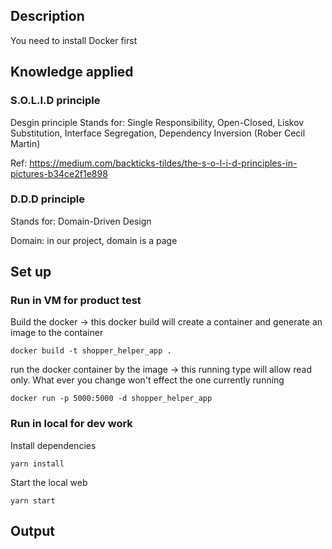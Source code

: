 ## Description
You need to install Docker first

## Knowledge applied
### S.O.L.I.D principle
Desgin principle
Stands for: Single Responsibility, Open-Closed, Liskov Substitution, Interface Segregation, Dependency Inversion (Rober Cecil Martin)

Ref: https://medium.com/backticks-tildes/the-s-o-l-i-d-principles-in-pictures-b34ce2f1e898

### D.D.D principle

Stands for: Domain-Driven Design

Domain: in our project, domain is a page

## Set up

### Run in VM for product test
Build the docker
-> this docker build will create a container and generate an image to the container
```
docker build -t shopper_helper_app .
```

run the docker container by the image
-> this running type will allow read only. What ever you change won't effect the one currently running
```
docker run -p 5000:5000 -d shopper_helper_app
```

### Run in local for dev work

Install dependencies

```
yarn install
```

Start the local web

```
yarn start
```

## Output